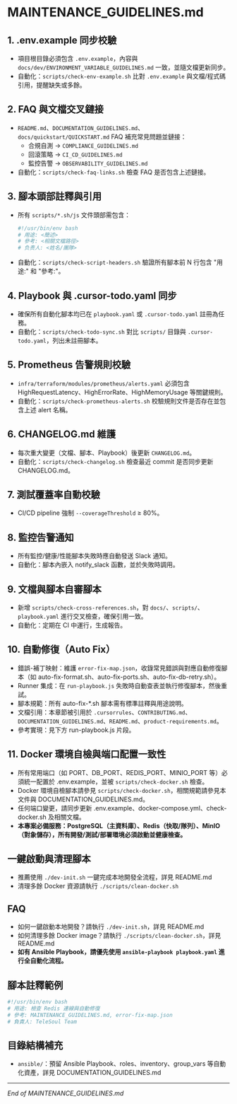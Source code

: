 # MAINTENANCE_GUIDELINES.md

## 1. .env.example 同步校驗

* 項目根目錄必須包含 `.env.example`，內容與 `docs/dev/ENVIRONMENT_VARIABLE_GUIDELINES.md` 一致，並隨文檔更新同步。
* 自動化：`scripts/check-env-example.sh` 比對 `.env.example` 與文檔/程式碼引用，提醒缺失或多餘。

## 2. FAQ 與文檔交叉鏈接

* `README.md`、`DOCUMENTATION_GUIDELINES.md`、`docs/quickstart/QUICKSTART.md` FAQ 補充常見問題並鏈接：
  * 合規自測 → `COMPLIANCE_GUIDELINES.md`
  * 回滾策略 → `CI_CD_GUIDELINES.md`
  * 監控告警 → `OBSERVABILITY_GUIDELINES.md`
* 自動化：`scripts/check-faq-links.sh` 檢查 FAQ 是否包含上述鏈接。

## 3. 腳本頭部註釋與引用

* 所有 `scripts/*.sh/js` 文件頭部需包含：
  ```bash
  #!/usr/bin/env bash
  # 用途: <簡述>
  # 參考: <相關文檔路徑>
  # 负责人: <姓名/團隊>
  ```
* 自動化：`scripts/check-script-headers.sh` 驗證所有腳本前 N 行包含 "用途:" 和 "參考:"。

## 4. Playbook 與 .cursor-todo.yaml 同步

* 確保所有自動化腳本均已在 `playbook.yaml` 或 `.cursor-todo.yaml` 註冊為任務。
* 自動化：`scripts/check-todo-sync.sh` 對比 `scripts/` 目錄與 `.cursor-todo.yaml`，列出未註冊腳本。

## 5. Prometheus 告警規則校驗

* `infra/terraform/modules/prometheus/alerts.yaml` 必須包含 HighRequestLatency、HighErrorRate、HighMemoryUsage 等關鍵規則。
* 自動化：`scripts/check-prometheus-alerts.sh` 校驗規則文件是否存在並包含上述 alert 名稱。

## 6. CHANGELOG.md 維護

* 每次重大變更（文檔、腳本、Playbook）後更新 `CHANGELOG.md`。
* 自動化：`scripts/check-changelog.sh` 檢查最近 commit 是否同步更新 CHANGELOG.md。

## 7. 測試覆蓋率自動校驗

* CI/CD pipeline 強制 `--coverageThreshold` ≥ 80%。

## 8. 監控告警通知

* 所有監控/健康/性能腳本失敗時應自動發送 Slack 通知。
* 自動化：腳本內嵌入 notify_slack 函數，並於失敗時調用。

## 9. 文檔與腳本自審腳本

* 新增 `scripts/check-cross-references.sh`，對 `docs/`、`scripts/`、`playbook.yaml` 進行交叉檢查，確保引用一致。
* 自動化：定期在 CI 中運行，生成報告。

## 10. 自動修復（Auto Fix）

* 錯誤-補丁映射：維護 `error-fix-map.json`，收錄常見錯誤與對應自動修復腳本（如 auto-fix-format.sh、auto-fix-ports.sh、auto-fix-db-retry.sh）。
* Runner 集成：在 `run-playbook.js` 失敗時自動查表並執行修復腳本，然後重試。
* 腳本規範：所有 auto-fix-*.sh 腳本需有標準註釋與用途說明。
* 文檔引用：本章節被引用於 `.cursorrules`、`CONTRIBUTING.md`、`DOCUMENTATION_GUIDELINES.md`、`README.md`、`product-requirements.md`。
* 參考實現：見下方 run-playbook.js 片段。

## 11. Docker 環境自檢與端口配置一致性

* 所有常用端口（如 PORT、DB_PORT、REDIS_PORT、MINIO_PORT 等）必須統一配置於 .env.example，並被 `scripts/check-docker.sh` 檢查。
* Docker 環境自檢腳本請參見 `scripts/check-docker.sh`，相關規範請參見本文件與 DOCUMENTATION_GUIDELINES.md。
* 任何端口變更，請同步更新 .env.example、docker-compose.yml、check-docker.sh 及相關文檔。
* **本專案必備服務：PostgreSQL（主資料庫）、Redis（快取/隊列）、MinIO（對象儲存），所有開發/測試/部署環境必須啟動並健康檢查。**

## 一鍵啟動與清理腳本
- 推薦使用 `./dev-init.sh` 一鍵完成本地開發全流程，詳見 README.md
- 清理多餘 Docker 資源請執行 `./scripts/clean-docker.sh`

## FAQ
- 如何一鍵啟動本地開發？請執行 `./dev-init.sh`，詳見 README.md
- 如何清理多餘 Docker image？請執行 `./scripts/clean-docker.sh`，詳見 README.md
- **如有 Ansible Playbook，請優先使用 `ansible-playbook playbook.yaml` 進行全自動化流程。**

## 腳本註釋範例
```bash
#!/usr/bin/env bash
# 用途: 檢查 Redis 連線與自動修復
# 參考: MAINTENANCE_GUIDELINES.md, error-fix-map.json
# 負責人: TeleSoul Team
```

## 目錄結構補充
- `ansible/`：預留 Ansible Playbook、roles、inventory、group_vars 等自動化資產，詳見 DOCUMENTATION_GUIDELINES.md

---

*End of MAINTENANCE_GUIDELINES.md* 